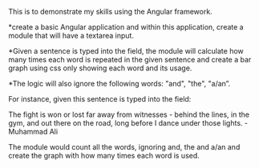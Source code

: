 This is to demonstrate my skills using the Angular framework. 

*create a basic Angular application and within this application, create a module that will have a textarea input. 

*Given a sentence is typed into the field, the module will calculate how many times each word is repeated in the given sentence and create a bar graph using css only showing each word and its usage. 

*The logic will also ignore the following words: "and", "the", "a/an”.

For instance, given this sentence is typed into the field:

The fight is won or lost far away from witnesses - behind the lines, in the gym, and out there on the road, long before I dance under those lights. - Muhammad Ali

The module would count all the words, ignoring and, the and a/an and create the graph with how many times each word is used.
